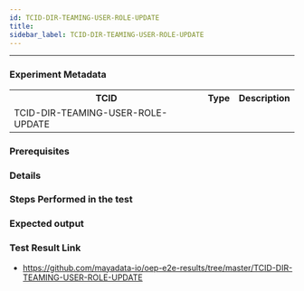 ```yaml
---
id: TCID-DIR-TEAMING-USER-ROLE-UPDATE
title: 
sidebar_label: TCID-DIR-TEAMING-USER-ROLE-UPDATE
---
```

------

### Experiment Metadata

<table>
  <tr>
    <th> TCID </th>
    <th> Type </th>
    <th> Description </th>
  </tr>
  <tr>
    <td>TCID-DIR-TEAMING-USER-ROLE-UPDATE</td>
    <td></td>
    <td>  </td>
  </tr>
</table>

### Prerequisites


### Details


### Steps Performed in the test



### Expected output


### Test Result Link

- https://github.com/mayadata-io/oep-e2e-results/tree/master/TCID-DIR-TEAMING-USER-ROLE-UPDATE

